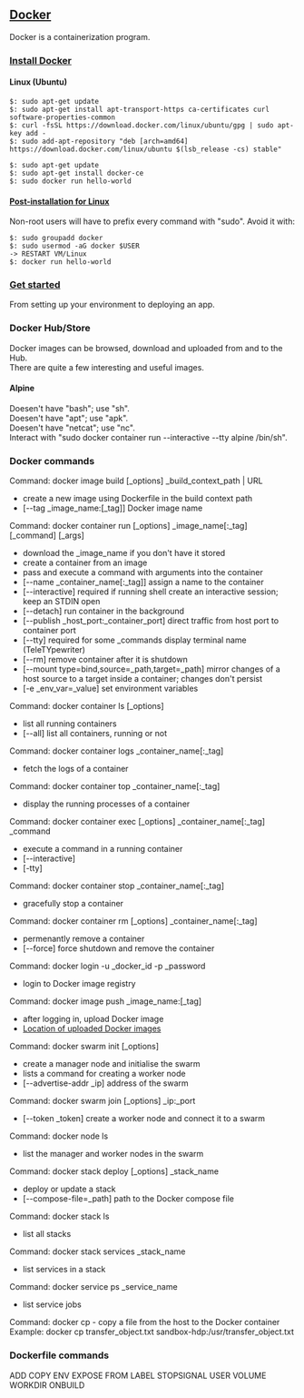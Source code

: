 ## [Docker](https://www.docker.com/resources/what-container)

Docker is a containerization program.

### [Install Docker](https://docs.docker.com/install/)

#### Linux (Ubuntu)

```
$: sudo apt-get update  
$: sudo apt-get install apt-transport-https ca-certificates curl software-properties-common  
$: curl -fsSL https://download.docker.com/linux/ubuntu/gpg | sudo apt-key add -  
$: sudo add-apt-repository "deb [arch=amd64] https://download.docker.com/linux/ubuntu $(lsb_release -cs) stable"  
```

```
$: sudo apt-get update  
$: sudo apt-get install docker-ce  
$: sudo docker run hello-world  
```

#### [Post-installation for Linux](https://docs.docker.com/install/linux/linux-postinstall/)

Non-root users will have to prefix every command with "sudo". Avoid it with:
```
$: sudo groupadd docker
$: sudo usermod -aG docker $USER
-> RESTART VM/Linux
$: docker run hello-world
```

### [Get started](https://docs.docker.com/get-started/)

From setting up your environment to deploying an app.

### Docker Hub/Store

Docker images can be browsed, download and uploaded from and to the Hub.  
There are quite a few interesting and useful images.  

#### Alpine 

Doesen't have "bash"; use "sh".  
Doesen't have "apt"; use "apk".  
Doesen't have "netcat"; use "nc".  
Interact with "sudo docker container run --interactive --tty alpine /bin/sh".  

### Docker commands

Command: docker image build [_options] _build_context_path | URL
* create a new image using Dockerfile in the build context path
* [--tag _image_name:[_tag]] Docker image name

Command: docker container run [_options] _image_name[:_tag] [_command] [_args]
* download the _image_name if you don't have it stored
* create a container from an image
* pass and execute a command with arguments into the container
* [--name _container_name[:_tag]]               assign a name to the container
* [--interactive] required if running shell     create an interactive session; keep an STDIN open
* [--detach]                                    run container in the background
* [--publish _host_port:_container_port]        direct traffic from host port to container port 
* [--tty] required for some _commands           display terminal name (TeleTYpewriter)
* [--rm]                                        remove container after it is shutdown
* [--mount type=bind,source=_path,target=_path] mirror changes of a host source to a target inside a container; changes don't persist
* [-e _env_var=_value]                          set environment variables

Command: docker container ls [_options]
* list all running containers
* [--all] list all containers, running or not

Command: docker container logs _container_name[:_tag]
* fetch the logs of a container

Command: docker container top _container_name[:_tag]
* display the running processes of a container

Command: docker container exec [_options] _container_name[:_tag] _command
* execute a command in a running container
* [--interactive]
* [-tty]

Command: docker container stop _container_name[:_tag]
* gracefully stop a container

Command: docker container rm [_options] _container_name[:_tag]
* permenantly remove a container
* [--force] force shutdown and remove the container

Command: docker login -u _docker_id -p _password
* login to Docker image registry

Command: docker image push _image_name:[_tag]
* after logging in, upload Docker image
* [Location of uploaded Docker images](https://hub.docker.com/r/_docker_id/)



Command: docker swarm init [_options]
* create a manager node and initialise the swarm
* lists a command for creating a worker node
* [--advertise-addr _ip] address of the swarm 

Command: docker swarm join [_options] _ip:_port
* [--token _token] create a worker node and connect it to a swarm

Command: docker node ls
* list the manager and worker nodes in the swarm

Command: docker stack deploy [_options] _stack_name
* deploy or update a stack
* [--compose-file=_path] path to the Docker compose file

Command: docker stack ls
* list all stacks

Command: docker stack services _stack_name
* list services in a stack

Command: docker service ps _service_name
* list service jobs

Command: docker cp - copy a file from the host to the Docker container
Example: docker cp transfer_object.txt sandbox-hdp:/usr/transfer_object.txt

### Dockerfile commands

ADD
COPY
ENV
EXPOSE
FROM
LABEL
STOPSIGNAL
USER
VOLUME
WORKDIR
ONBUILD
